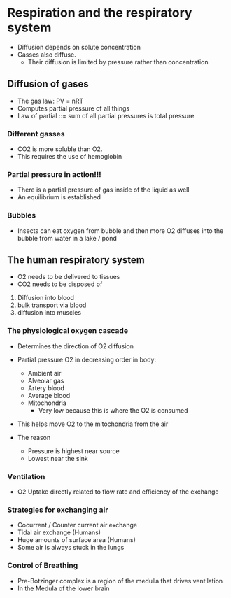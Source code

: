 # Respiration and the respiratory system

+ Diffusion depends on solute concentration
+ Gasses also diffuse.
    + Their diffusion is limited by pressure rather than concentration

## Diffusion of gases
+ The gas law: PV = nRT
+ Computes partial pressure of all things
+ Law of partial ::= sum of all partial pressures is total pressure

### Different gasses
+ CO2 is more soluble than O2.
+ This requires the use of hemoglobin

### Partial pressure in action!!!
+ There is a partial pressure of gas inside of the liquid as well
+ An equilibrium is established

### Bubbles
+ Insects can eat oxygen from bubble and then more O2 diffuses into the bubble
  from water in a lake / pond

## The human respiratory system
+ O2 needs to be delivered to tissues
+ CO2 needs to be disposed of

1. Diffusion into blood
2. bulk transport via blood
3. diffusion into muscles

### The physiological oxygen cascade
+ Determines the direction of O2 diffusion
+ Partial pressure O2 in decreasing order in body:
    + Ambient air
    + Alveolar gas
    + Artery blood
    + Average blood
    + Mitochondria
        + Very low because this is where the O2 is consumed
+ This helps move O2 to the mitochondria from the air

+ The reason
    + Pressure is highest near source
    + Lowest near the sink

### Ventilation
+ O2 Uptake directly related to flow rate and efficiency of the exchange

### Strategies for exchanging air
+ Cocurrent / Counter current air exchange
+ Tidal air exchange (Humans)
+ Huge amounts of surface area (Humans)
+ Some air is always stuck in the lungs

### Control of Breathing
+ Pre-Botzinger complex is a region of the medulla that drives ventilation
+ In the Medula of the lower brain
